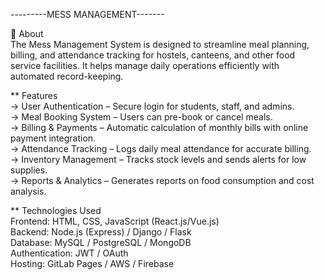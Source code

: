 ---------MESS MANAGEMENT-------

📌 About<br>
The Mess Management System is designed to streamline meal planning, billing, and attendance tracking for hostels, canteens, and other food service facilities. It helps manage daily operations efficiently with automated record-keeping.

** Features<br>
-> User Authentication – Secure login for students, staff, and admins.<br>
-> Meal Booking System – Users can pre-book or cancel meals.<br>
-> Billing & Payments – Automatic calculation of monthly bills with online payment integration.<br>
-> Attendance Tracking – Logs daily meal attendance for accurate billing.<br>
-> Inventory Management – Tracks stock levels and sends alerts for low supplies.<br>
-> Reports & Analytics – Generates reports on food consumption and cost analysis.<br>

** Technologies Used<br>
Frontend: HTML, CSS, JavaScript (React.js/Vue.js)<br>
Backend: Node.js (Express) / Django / Flask<br>
Database: MySQL / PostgreSQL / MongoDB<br>
Authentication: JWT / OAuth<br>
Hosting: GitLab Pages / AWS / Firebase<br>

